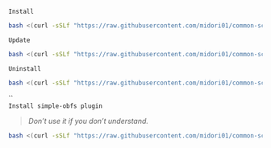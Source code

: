 `Install`
```bash
bash <(curl -sSLf "https://raw.githubusercontent.com/midori01/common-scripts/main/shadowsocks/install.sh")
```
`Update`
```bash
bash <(curl -sSLf "https://raw.githubusercontent.com/midori01/common-scripts/main/shadowsocks/install.sh") update
```
`Uninstall`
```bash
bash <(curl -sSLf "https://raw.githubusercontent.com/midori01/common-scripts/main/shadowsocks/install.sh") uninstall
```
``  
`Install simple-obfs plugin`  
> _Don’t use it if you don’t understand._
```bash
bash <(curl -sSLf "https://raw.githubusercontent.com/midori01/common-scripts/main/shadowsocks/install.sh") obfs
```
